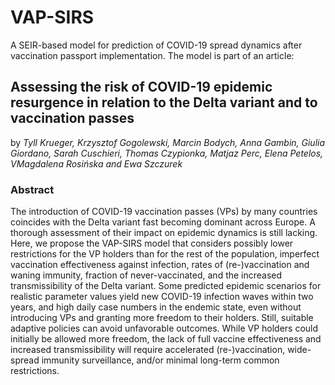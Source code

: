 # VAP-SIRS
A SEIR-based model for prediction of COVID-19 spread dynamics after vaccination passport implementation. The model is part of an article:

## Assessing the risk of COVID-19 epidemic resurgence in relation to the Delta variant and to vaccination passes
by
_Tyll Krueger,  Krzysztof Gogolewski,  Marcin Bodych,  Anna Gambin,  Giulia Giordano,  Sarah Cuschieri,  Thomas Czypionka,  Matjaz Perc,  Elena Petelos,  VMagdalena Rosińska and Ewa Szczurek_

### Abstract
The introduction of COVID-19 vaccination passes (VPs) by many countries coincides with the Delta variant fast becoming dominant across Europe. A thorough assessment of their impact on epidemic dynamics is still lacking. Here, we propose the VAP-SIRS model that considers possibly lower restrictions for the VP holders than for the rest of the population, imperfect vaccination effectiveness against infection, rates of (re-)vaccination and waning immunity, fraction of never-vaccinated, and the increased transmissibility of the Delta variant. Some predicted epidemic scenarios for realistic parameter values yield new COVID-19 infection waves within two years, and high daily case numbers in the endemic state, even without introducing VPs and granting more freedom to their holders. Still, suitable adaptive policies can avoid unfavorable outcomes. While VP holders could initially be allowed more freedom, the lack of full vaccine effectiveness and increased transmissibility will require accelerated (re-)vaccination, wide-spread immunity surveillance, and/or minimal long-term common restrictions.
